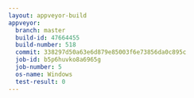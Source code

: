 ```yaml
---
layout: appveyor-build
appveyor:
  branch: master
  build-id: 47664455
  build-number: 518
  commit: 338297d50a63e6d879e85003f6e73856da0c895c
  job-id: b5p6huvko8a6965g
  job-number: 5
  os-name: Windows
  test-result: 0
---
```

